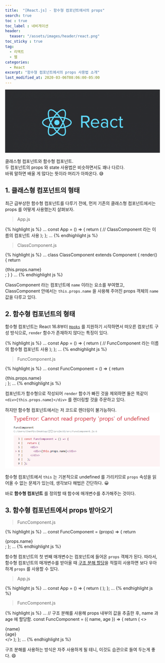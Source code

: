 ```yaml
---
title:  "[React.js] - 함수형 컴포넌트에서의 props"
search: true
toc : true
toc_label : 네비게이션
header:
  teaser: "/assets/images/header/react.png"
toc_sticky : true
tag:
  - 리액트
  - 웹
categories:
  - React
excerpt: "함수형 컴포넌트에서의 props 사용법 소개"
last_modified_at: 2020-03-06T08:06:00-05:00
---
```

<img src = "/assets/images/header/react.png"/>   

클래스형 컴포넌트와 함수형 컴포넌트.   
두 컴포넌트의 props 와 state 사용법은 비슷하면서도 꽤나 다르다.   
바꿔 말하면 배울 게 많다는 뜻이라 머리가 아파온다. 😅

## 1. 클래스형 컴포넌트의 형태
최근 급부상한 함수형 컴포넌트를 다루기 전에, 먼저 기존의 클래스형 컴포넌트에서는 props 를 어떻게 사용했는지 살펴보자.

> App.js

{% highlight js %}
...
const App = () => {
  return (
    // ClassComponent 라는 이름의 컴포넌트 사용
      <ClassComponent name="찬민"/>
  );
};
...
{% endhighlight js %}


> ClassComponent.js

{% highlight js %}
...
class ClassComponent extends Component {
  render() {
    return <div>{this.props.name}</div>;
  }
}
...
{% endhighlight js %}

ClassComponent 라는 컴포넌트에 `name` 이라는 요소를 부여했고, ClassComponent 안에서는 `this.props.name` 을 사용해 주어진 props 객체의 `name` 값을 다루고 있다.

## 2. 함수형 컴포넌트의 형태
함수형 컴포넌트는 React 16.8부터 [`Hooks`](https://reactjs.org/docs/hooks-intro.html) 를 지원하기 시작하면서 떠오른 컴포넌트 구성 방식으로, `render` 함수가 존재하지 않다는 특징이 있다.

{% highlight js %}
...
const App = () => {
  return (
    // FuncComponent 라는 이름의 함수형 컴포넌트 사용
      <FuncComponent name="찬민"/>
  );
};
...
{% endhighlight js %}


> FuncComponent.js

{% highlight js %}
...
const FuncComponent = () => {
  return <div>{this.props.name}</div>;
};
...
{% endhighlight js %}

컴포넌트가 함수형으로 작성되어 `render` 함수가 빠진 것을 제외하면 둘은 똑같이 `<div>{this.props.name}</div>` 를 렌더링할 것을 주문하고 있다.

하지만 함수형 컴포넌트에서는 저 코드로 렌더링이 불가능하다.   
<img src = "/assets/images/2020-03-06-함수형-컴포넌트의-props/cannot_read_props.PNG"/>  


함수형 컴포넌트에서 `this` 는 기본적으로 undefined 를 가리키므로 `props` 속성을 읽어올 수 없는 문제가 있는데, 생각보다 해법은 간단하다.  😀

바로 **함수형 컴포넌트** 를 정의할 때 함수에 매개변수를 추가해주는 것이다.

## 3. 함수형 컴포넌트에서 props 받아오기

> FuncComponent.js

{% highlight js %}
...
const FuncComponent = (props) => {
  return <div>{props.name}</div>;
};
...
{% endhighlight js %}

함수형 컴포넌트의 첫 번째 매개변수는 컴포넌트에 들어온 `props` 객체가 된다. 따라서, 함수형 컴포넌트의 매개변수를 받아올 때 [구조 분해 할당](https://developer.mozilla.org/ko/docs/Web/JavaScript/Reference/Operators/Destructuring_assignment)을 적절히 사용하면 보다 우아하게 `props` 를 사용할 수 있다.

> App.js

{% highlight js %}
...
const App = () => {
  return (
      <FuncComponent name="찬미니즘" age = {24}/>
  );
};
...
{% endhighlight js %}

>FuncComponent.js

{% highlight js %}
...
// 구조 분해를 사용해 props 내부의 값을 추출한 후, name 과 age 에 할당함.
const FuncComponent = ({ name, age }) => {
  return (
    <>
      <div> {name} </div>
      <div> {age} </div>
    </>
  );
};
...
{% endhighlight js %}

구조 분해를 사용하는 방식은 자주 사용하게 될 테니, 이것도 습관으로 들여 두는게 좋다. 😄
